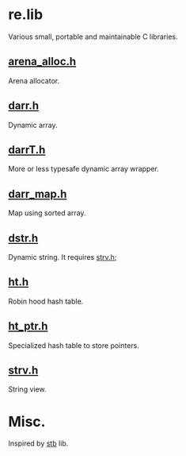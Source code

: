 # re.lib

Various small, portable and maintainable C libraries.

## [arena_alloc.h](arena_alloc.h)

Arena allocator.

## [darr.h](darr.h)

Dynamic array.

## [darrT.h](darrT.h)

More or less typesafe dynamic array wrapper.

## [darr_map.h](darr_map.h)

Map using sorted array.

## [dstr.h](dstr.h)

Dynamic string. It requires [strv.h](strv.h);

## [ht.h](ht.h)

Robin hood hash table.

## [ht_ptr.h](ht_ptr.h)

Specialized hash table to store pointers.

## [strv.h](strv.h)

String view.

# Misc.
Inspired by [stb](https://github.com/nothings/stb) lib.